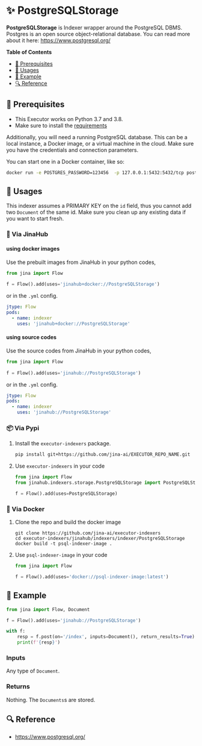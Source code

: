 # ✨ PostgreSQLStorage

**PostgreSQLStorage** is Indexer wrapper around the PostgreSQL DBMS. Postgres is an open source object-relational database. You can read more about it here: https://www.postgresql.org/


<!-- START doctoc generated TOC please keep comment here to allow auto update -->
<!-- DON'T EDIT THIS SECTION, INSTEAD RE-RUN doctoc TO UPDATE -->
**Table of Contents**

- [🌱 Prerequisites](#-prerequisites)
- [🚀 Usages](#-usages)
- [🎉️ Example](#%EF%B8%8F-example)
- [🔍️ Reference](#%EF%B8%8F-reference)

<!-- END doctoc generated TOC please keep comment here to allow auto update -->

## 🌱 Prerequisites

- This Executor works on Python 3.7 and 3.8. 
- Make sure to install the [requirements](requirements.txt)

Additionally, you will need a running PostgreSQL database. This can be a local instance, a Docker image, or a virtual machine in the cloud. Make sure you have the credentials and connection parameters. 

You can start one in a Docker container, like so: 

```bash
docker run -e POSTGRES_PASSWORD=123456  -p 127.0.0.1:5432:5432/tcp postgres:13.2 
```

## 🚀 Usages

This indexer assumes a PRIMARY KEY on the `id` field, thus you cannot add two `Document` of the same id. Make sure you clean up any existing data if you want to start fresh. 

### 🚚 Via JinaHub

#### using docker images
Use the prebuilt images from JinaHub in your python codes, 

```python
from jina import Flow
	
f = Flow().add(uses='jinahub+docker://PostgreSQLStorage')
```

or in the `.yml` config.
	
```yaml
jtype: Flow
pods:
  - name: indexer
    uses: 'jinahub+docker://PostgreSQLStorage'
```

#### using source codes
Use the source codes from JinaHub in your python codes,

```python
from jina import Flow
	
f = Flow().add(uses='jinahub://PostgreSQLStorage')
```

or in the `.yml` config.

```yaml
jtype: Flow
pods:
  - name: indexer
    uses: 'jinahub://PostgreSQLStorage'
```


### 📦️ Via Pypi

1. Install the `executor-indexers` package.

	```bash
	pip install git+https://github.com/jina-ai/EXECUTOR_REPO_NAME.git
	```

1. Use `executor-indexers` in your code

   ```python
   from jina import Flow
   from jinahub.indexers.storage.PostgreSQLStorage import PostgreSQLStorage
   
   f = Flow().add(uses=PostgreSQLStorage)
   ```


### 🐳 Via Docker

1. Clone the repo and build the docker image

	```shell
	git clone https://github.com/jina-ai/executor-indexers
	cd executor-indexers/jinahub/indexers/indexer/PostgreSQLStorage
	docker build -t psql-indexer-image .
	```

1. Use `psql-indexer-image` in your code

	```python
	from jina import Flow
	
	f = Flow().add(uses='docker://psql-indexer-image:latest')
	```
	

## 🎉️ Example 


```python
from jina import Flow, Document

f = Flow().add(uses='jinahub://PostgreSQLStorage')

with f:
    resp = f.post(on='/index', inputs=Document(), return_results=True)
    print(f'{resp}')
```

### Inputs 

Any type of `Document`.

### Returns

Nothing. The `Documents`s are stored.

## 🔍️ Reference

- https://www.postgresql.org/

